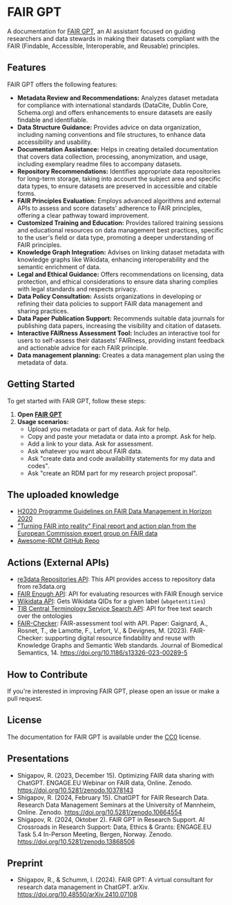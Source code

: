 # FAIR GPT

A documentation for [FAIR GPT](https://chat.openai.com/g/g-BkMR28wlV-fair), an AI assistant focused on guiding researchers and data stewards in making their datasets compliant with the FAIR (Findable, Accessible, Interoperable, and Reusable) principles.

## Features

FAIR GPT offers the following features:

- **Metadata Review and Recommendations:** Analyzes dataset metadata for compliance with international standards (DataCite, Dublin Core, Schema.org) and offers enhancements to ensure datasets are easily findable and identifiable.
- **Data Structure Guidance:** Provides advice on data organization, including naming conventions and file structures, to enhance data accessibility and usability.
- **Documentation Assistance:** Helps in creating detailed documentation that covers data collection, processing, anonymization, and usage, including exemplary readme files to accompany datasets.
- **Repository Recommendations:** Identifies appropriate data repositories for long-term storage, taking into account the subject area and specific data types, to ensure datasets are preserved in accessible and citable forms.
- **FAIR Principles Evaluation:** Employs advanced algorithms and external APIs to assess and score datasets' adherence to FAIR principles, offering a clear pathway toward improvement.
- **Customized Training and Education:** Provides tailored training sessions and educational resources on data management best practices, specific to the user's field or data type, promoting a deeper understanding of FAIR principles.
- **Knowledge Graph Integration:** Advises on linking dataset metadata with knowledge graphs like Wikidata, enhancing interoperability and the semantic enrichment of data.
- **Legal and Ethical Guidance:** Offers recommendations on licensing, data protection, and ethical considerations to ensure data sharing complies with legal standards and respects privacy.
- **Data Policy Consultation:** Assists organizations in developing or refining their data policies to support FAIR data management and sharing practices.
- **Data Paper Publication Support:** Recommends suitable data journals for publishing data papers, increasing the visibility and citation of datasets.
- **Interactive FAIRness Assessment Tool:** Includes an interactive tool for users to self-assess their datasets' FAIRness, providing instant feedback and actionable advice for each FAIR principle.
- **Data management planning:** Creates a data management plan using the metadata of data.

## Getting Started
To get started with FAIR GPT, follow these steps:
1. **Open [FAIR GPT](https://chat.openai.com/g/g-BkMR28wlV-fair)**
2. **Usage scenarios:**
   * Upload you metadata or part of data. Ask for help.
   * Copy and paste your metadata or data into a prompt. Ask for help.
   * Add a link to your data. Ask for assessment.
   * Ask whatever you want about FAIR data.
   * Ask "create data and code availability statements for my data and codes".
   * Ask "create an RDM part for my research project proposal".

## The uploaded knowledge

* [H2020 Programme Guidelines on FAIR Data Management in Horizon 2020](https://ec.europa.eu/research/participants/data/ref/h2020/grants_manual/hi/oa_pilot/h2020-hi-oa-data-mgt_en.pdf)
* ["Turning FAIR into reality" Final report and action plan from the European Commission expert group on FAIR data](https://data.europa.eu/doi/10.2777/1524)
* [Awesome-RDM GitHub Repo](https://github.com/UB-Mannheim/awesome-RDM)

## Actions (External APIs)

* [re3data Repositories API](https://www.re3data.org/api/beta): This API provides access to repository data from re3data.org
* [FAIR Enough API](https://api.fair-enough.semanticscience.org): API for evaluating resources with FAIR Enough service
* [Wikidata API](https://www.wikidata.org/w/api.php): Gets Wikidata QIDs for a given label (`wbgetentities`)
* [TIB Central Terminology Service Search API](https://service.tib.eu/ts4tib/api): API for free text search over the ontologies
* [FAIR-Checker](https://fair-checker.france-bioinformatique.fr): FAIR-assessment tool with API. Paper: Gaignard, A., Rosnet, T., de Lamotte, F., Lefort, V., & Devignes, M. (2023). FAIR-Checker: supporting digital resource findability and reuse with Knowledge Graphs and Semantic Web standards. Journal of Biomedical Semantics, 14. https://doi.org/10.1186/s13326-023-00289-5

## How to Contribute
If you're interested in improving FAIR GPT, please open an issue or make a pull request.

## License
The documentation for FAIR GPT is available under the [CC0](https://creativecommons.org/public-domain/cc0) license.

## Presentations

* Shigapov, R. (2023, December 15). Optimizing FAIR data sharing with ChatGPT. ENGAGE.EU Webinar on FAIR data, Online. Zenodo. https://doi.org/10.5281/zenodo.10378143
* Shigapov, R. (2024, February 15). ChatGPT for FAIR Research Data. Research Data Management Seminars at the University of Mannheim, Online. Zenodo. https://doi.org/10.5281/zenodo.10664554
* Shigapov, R. (2024, Oktober 2). FAIR GPT in Research Support. AI Crossroads in Research Support: Data, Ethics & Grants: ENGAGE.EU Task 5.4 In-Person Meeting, Bergen, Norway. Zenodo. https://doi.org/10.5281/zenodo.13868506

## Preprint

* Shigapov, R., & Schumm, I. (2024). FAIR GPT: A virtual consultant for research data management in ChatGPT. arXiv. https://doi.org/10.48550/arXiv.2410.07108
